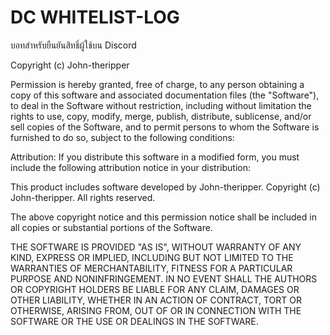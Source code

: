 # DC WHITELIST-LOG
บอทสำหรับยืนยันสิทธิ์ผู้ใช้บน Discord

Copyright (c) John-theripper

Permission is hereby granted, free of charge, to any person obtaining a copy
of this software and associated documentation files (the "Software"), to deal
in the Software without restriction, including without limitation the rights
to use, copy, modify, merge, publish, distribute, sublicense, and/or sell
copies of the Software, and to permit persons to whom the Software is
furnished to do so, subject to the following conditions:

Attribution: If you distribute this software in a modified form, you must include the following attribution notice in your distribution:

This product includes software developed by John-theripper. Copyright (c) John-theripper. All rights reserved.

The above copyright notice and this permission notice shall be included in all
copies or substantial portions of the Software.

THE SOFTWARE IS PROVIDED "AS IS", WITHOUT WARRANTY OF ANY KIND, EXPRESS OR IMPLIED, INCLUDING BUT NOT LIMITED TO THE WARRANTIES OF MERCHANTABILITY, FITNESS FOR A PARTICULAR PURPOSE AND NONINFRINGEMENT. IN NO EVENT SHALL THE AUTHORS OR COPYRIGHT HOLDERS BE LIABLE FOR ANY CLAIM, DAMAGES OR OTHER LIABILITY, WHETHER IN AN ACTION OF CONTRACT, TORT OR OTHERWISE, ARISING FROM, OUT OF OR IN CONNECTION WITH THE SOFTWARE OR THE USE OR DEALINGS IN THE SOFTWARE.
